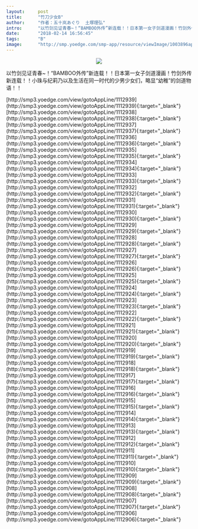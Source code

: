 ```yaml
---
layout:     post
title:      "竹刀少女B"
author:     "作者：五十岚あぐり  土塚理弘"
intro:      "以竹剑见证青春~！“BAMBOO外传”新连载！！日本第一女子剑道漫画！竹剑外传新连载！！小珠与纪莉乃以及生活在同一时代的少男少女们，略显“幼稚”的剑道物语！！"
date:       "2018-02-14 16:56:45"
tags:       "B"
image:      "http://smp.yoedge.com/smp-app/resource/viewImage/1003896appline.png"
---
```

<div style="text-align: center">
<p><img src="http://smp.yoedge.com/smp-app/resource/viewImage/1003896appline.png"/></p>
</div>
<p class="post-meta">
<span>以竹剑见证青春~！“BAMBOO外传”新连载！！日本第一女子剑道漫画！竹剑外传新连载！！小珠与纪莉乃以及生活在同一时代的少男少女们，略显“幼稚”的剑道物语！！</span>
</p>
[http://smp3.yoedge.com/view/gotoAppLine/1112939](http://smp3.yoedge.com/view/gotoAppLine/1112939){:target="_blank"}
[http://smp3.yoedge.com/view/gotoAppLine/1112938](http://smp3.yoedge.com/view/gotoAppLine/1112938){:target="_blank"}
[http://smp3.yoedge.com/view/gotoAppLine/1112937](http://smp3.yoedge.com/view/gotoAppLine/1112937){:target="_blank"}
[http://smp3.yoedge.com/view/gotoAppLine/1112936](http://smp3.yoedge.com/view/gotoAppLine/1112936){:target="_blank"}
[http://smp3.yoedge.com/view/gotoAppLine/1112935](http://smp3.yoedge.com/view/gotoAppLine/1112935){:target="_blank"}
[http://smp3.yoedge.com/view/gotoAppLine/1112934](http://smp3.yoedge.com/view/gotoAppLine/1112934){:target="_blank"}
[http://smp3.yoedge.com/view/gotoAppLine/1112933](http://smp3.yoedge.com/view/gotoAppLine/1112933){:target="_blank"}
[http://smp3.yoedge.com/view/gotoAppLine/1112932](http://smp3.yoedge.com/view/gotoAppLine/1112932){:target="_blank"}
[http://smp3.yoedge.com/view/gotoAppLine/1112931](http://smp3.yoedge.com/view/gotoAppLine/1112931){:target="_blank"}
[http://smp3.yoedge.com/view/gotoAppLine/1112930](http://smp3.yoedge.com/view/gotoAppLine/1112930){:target="_blank"}
[http://smp3.yoedge.com/view/gotoAppLine/1112929](http://smp3.yoedge.com/view/gotoAppLine/1112929){:target="_blank"}
[http://smp3.yoedge.com/view/gotoAppLine/1112928](http://smp3.yoedge.com/view/gotoAppLine/1112928){:target="_blank"}
[http://smp3.yoedge.com/view/gotoAppLine/1112927](http://smp3.yoedge.com/view/gotoAppLine/1112927){:target="_blank"}
[http://smp3.yoedge.com/view/gotoAppLine/1112926](http://smp3.yoedge.com/view/gotoAppLine/1112926){:target="_blank"}
[http://smp3.yoedge.com/view/gotoAppLine/1112925](http://smp3.yoedge.com/view/gotoAppLine/1112925){:target="_blank"}
[http://smp3.yoedge.com/view/gotoAppLine/1112924](http://smp3.yoedge.com/view/gotoAppLine/1112924){:target="_blank"}
[http://smp3.yoedge.com/view/gotoAppLine/1112923](http://smp3.yoedge.com/view/gotoAppLine/1112923){:target="_blank"}
[http://smp3.yoedge.com/view/gotoAppLine/1112922](http://smp3.yoedge.com/view/gotoAppLine/1112922){:target="_blank"}
[http://smp3.yoedge.com/view/gotoAppLine/1112921](http://smp3.yoedge.com/view/gotoAppLine/1112921){:target="_blank"}
[http://smp3.yoedge.com/view/gotoAppLine/1112920](http://smp3.yoedge.com/view/gotoAppLine/1112920){:target="_blank"}
[http://smp3.yoedge.com/view/gotoAppLine/1112919](http://smp3.yoedge.com/view/gotoAppLine/1112919){:target="_blank"}
[http://smp3.yoedge.com/view/gotoAppLine/1112918](http://smp3.yoedge.com/view/gotoAppLine/1112918){:target="_blank"}
[http://smp3.yoedge.com/view/gotoAppLine/1112917](http://smp3.yoedge.com/view/gotoAppLine/1112917){:target="_blank"}
[http://smp3.yoedge.com/view/gotoAppLine/1112916](http://smp3.yoedge.com/view/gotoAppLine/1112916){:target="_blank"}
[http://smp3.yoedge.com/view/gotoAppLine/1112915](http://smp3.yoedge.com/view/gotoAppLine/1112915){:target="_blank"}
[http://smp3.yoedge.com/view/gotoAppLine/1112914](http://smp3.yoedge.com/view/gotoAppLine/1112914){:target="_blank"}
[http://smp3.yoedge.com/view/gotoAppLine/1112913](http://smp3.yoedge.com/view/gotoAppLine/1112913){:target="_blank"}
[http://smp3.yoedge.com/view/gotoAppLine/1112912](http://smp3.yoedge.com/view/gotoAppLine/1112912){:target="_blank"}
[http://smp3.yoedge.com/view/gotoAppLine/1112911](http://smp3.yoedge.com/view/gotoAppLine/1112911){:target="_blank"}
[http://smp3.yoedge.com/view/gotoAppLine/1112910](http://smp3.yoedge.com/view/gotoAppLine/1112910){:target="_blank"}
[http://smp3.yoedge.com/view/gotoAppLine/1112909](http://smp3.yoedge.com/view/gotoAppLine/1112909){:target="_blank"}
[http://smp3.yoedge.com/view/gotoAppLine/1112908](http://smp3.yoedge.com/view/gotoAppLine/1112908){:target="_blank"}
[http://smp3.yoedge.com/view/gotoAppLine/1112907](http://smp3.yoedge.com/view/gotoAppLine/1112907){:target="_blank"}
[http://smp3.yoedge.com/view/gotoAppLine/1112906](http://smp3.yoedge.com/view/gotoAppLine/1112906){:target="_blank"}


